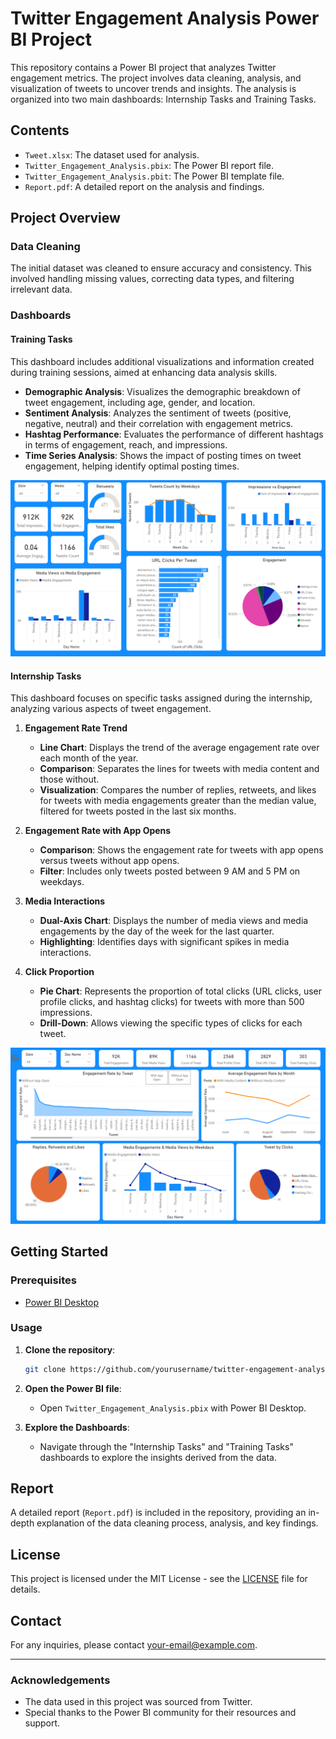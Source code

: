 # Twitter Engagement Analysis Power BI Project

This repository contains a Power BI project that analyzes Twitter engagement metrics. The project involves data cleaning, analysis, and visualization of tweets to uncover trends and insights. The analysis is organized into two main dashboards: Internship Tasks and Training Tasks.

## Contents

- `Tweet.xlsx`: The dataset used for analysis.
- `Twitter_Engagement_Analysis.pbix`: The Power BI report file.
- `Twitter_Engagement_Analysis.pbit`: The Power BI template file.
- `Report.pdf`: A detailed report on the analysis and findings.

## Project Overview

### Data Cleaning
The initial dataset was cleaned to ensure accuracy and consistency. This involved handling missing values, correcting data types, and filtering irrelevant data.

### Dashboards

#### Training Tasks
This dashboard includes additional visualizations and information created during training sessions, aimed at enhancing data analysis skills.

- **Demographic Analysis**: Visualizes the demographic breakdown of tweet engagement, including age, gender, and location.
- **Sentiment Analysis**: Analyzes the sentiment of tweets (positive, negative, neutral) and their correlation with engagement metrics.
- **Hashtag Performance**: Evaluates the performance of different hashtags in terms of engagement, reach, and impressions.
- **Time Series Analysis**: Shows the impact of posting times on tweet engagement, helping identify optimal posting times.

![Training Tasks Dashboard](training_tasks_dashboard.png)

#### Internship Tasks
This dashboard focuses on specific tasks assigned during the internship, analyzing various aspects of tweet engagement.

1. **Engagement Rate Trend**
    - **Line Chart**: Displays the trend of the average engagement rate over each month of the year.
    - **Comparison**: Separates the lines for tweets with media content and those without.
    - **Visualization**: Compares the number of replies, retweets, and likes for tweets with media engagements greater than the median value, filtered for tweets posted in the last six months.

2. **Engagement Rate with App Opens**
    - **Comparison**: Shows the engagement rate for tweets with app opens versus tweets without app opens.
    - **Filter**: Includes only tweets posted between 9 AM and 5 PM on weekdays.

3. **Media Interactions**
    - **Dual-Axis Chart**: Displays the number of media views and media engagements by the day of the week for the last quarter.
    - **Highlighting**: Identifies days with significant spikes in media interactions.

4. **Click Proportion**
    - **Pie Chart**: Represents the proportion of total clicks (URL clicks, user profile clicks, and hashtag clicks) for tweets with more than 500 impressions.
    - **Drill-Down**: Allows viewing the specific types of clicks for each tweet.

![Internship Tasks Dashboard](internship_tasks_dashboard.png)

## Getting Started

### Prerequisites
- [Power BI Desktop](https://powerbi.microsoft.com/desktop/)

### Usage

1. **Clone the repository**:
    ```bash
    git clone https://github.com/yourusername/twitter-engagement-analysis.git
    ```

2. **Open the Power BI file**:
   - Open `Twitter_Engagement_Analysis.pbix` with Power BI Desktop.

3. **Explore the Dashboards**:
   - Navigate through the "Internship Tasks" and "Training Tasks" dashboards to explore the insights derived from the data.

## Report

A detailed report (`Report.pdf`) is included in the repository, providing an in-depth explanation of the data cleaning process, analysis, and key findings.

## License

This project is licensed under the MIT License - see the [LICENSE](LICENSE) file for details.

## Contact

For any inquiries, please contact [your-email@example.com](mailto:your-email@example.com).

---

### Acknowledgements
- The data used in this project was sourced from Twitter.
- Special thanks to the Power BI community for their resources and support.
